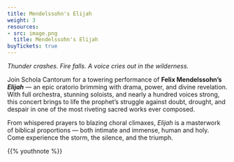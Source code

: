```yaml
---
title: Mendelssohn's Elijah
weight: 3
resources:
- src: image.png
  title: Mendelssohn's Elijah
buyTickets: true
---
```


_Thunder crashes. Fire falls. A voice cries out in the wilderness._

Join Schola Cantorum for a towering performance of **Felix Mendelssohn’s _Elijah_** —
an epic oratorio brimming with drama, power, and divine revelation.
With full orchestra, stunning soloists, and nearly a hundred voices strong,
this concert brings to life the prophet’s struggle against doubt, drought, and despair
in one of the most riveting sacred works ever composed.

From whispered prayers to blazing choral climaxes, _Elijah_ is a masterwork of biblical proportions — both intimate and immense, human and holy.
Come experience the storm, the silence, and the triumph.

{{% youthnote %}}